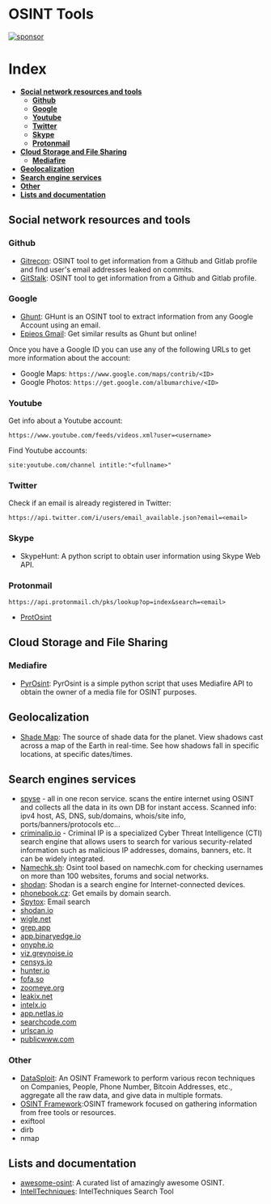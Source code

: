 # OSINT Tools
[![sponsor](https://img.shields.io/badge/-Become%20a%20sponsor%20❤-ff6964)](https://github.com/sponsors/mgp25)

# Index

- [**Social network resources and tools**](#social-network-resources-and-tools)
    - [**Github**](#github)
    - [**Google**](#google)
    - [**Youtube**](#youtube)
    - [**Twitter**](#twitter)
    - [**Skype**](#skype)
    - [**Protonmail**](#protonmail)
- [**Cloud Storage and File Sharing**](#cloud-storage-and-file-sharing)
    - [**Mediafire**](#mediafire)
- [**Geolocalization**](#geolocalization)
- [**Search engine services**](#search-engines-services)
- [**Other**](#other)
- [**Lists and documentation**](#lists-and-documentation)

## Social network resources and tools
### Github

- [Gitrecon](https://github.com/GONZOsint/gitrecon): OSINT tool to get information from a Github and Gitlab profile and find user's email addresses leaked on commits.
- [GitStalk](https://github.com/un1k0n/GitStalk): OSINT tool to get information from a Github and Gitlab profile.

### Google

- [Ghunt](https://github.com/mxrch/GHunt): GHunt is an OSINT tool to extract information from any Google Account using an email.
- [Epieos Gmail](https://tools.epieos.com/email.php): Get similar results as Ghunt but online! 

Once you have a Google ID you can use any of the following URLs to get more information about the account:

- Google Maps: `https://www.google.com/maps/contrib/<ID>`
- Google Photos: `https://get.google.com/albumarchive/<ID>`

### Youtube

Get info about a Youtube account:

`https://www.youtube.com/feeds/videos.xml?user=<username>`

Find Youtube accounts:

`site:youtube.com/channel intitle:"<fullname>"`

### Twitter

Check if an email is already registered in Twitter:

`https://api.twitter.com/i/users/email_available.json?email=<email>`

### Skype

- SkypeHunt: A python script to obtain user information using Skype Web API.

### Protonmail

`https://api.protonmail.ch/pks/lookup?op=index&search=<email>`

- [ProtOsint](https://github.com/pixelbubble/ProtOSINT)


## Cloud Storage and File Sharing

### Mediafire

- [PyrOsint](https://github.com/mgp25/PyrOsint): PyrOsint is a simple python script that uses Mediafire API to obtain the owner of a media file for OSINT purposes.

## Geolocalization

- [Shade Map](https://shademap.app/): The source of shade data for the planet. View shadows cast across a map of the Earth in real-time. See how shadows fall in specific locations, at specific dates/times.

## Search engines services

- [spyse](https://spyse.com/) - all in one recon service. scans the entire internet using OSINT and collects all the data in its own DB for instant access. Scanned info: ipv4 host, AS, DNS, sub/domains, whois/site info, ports/banners/protocols etc...
- [criminalip.io](https://www.criminalip.io/) - Criminal IP is a specialized Cyber Threat Intelligence (CTI) search engine that allows users to search for various security-related information such as malicious IP addresses, domains, banners, etc. It can be widely integrated.
- [Namechk.sh](https://github.com/HA71/Namechk): Osint tool based on namechk.com for checking usernames on more than 100 websites, forums and social networks.
- [shodan](https://shodan.io): Shodan is a search engine for Internet-connected devices.
- [phonebook.cz](https://phonebook.cz/): Get emails by domain search.
- [Spytox](https://www.spytox.com/email-search): Email search
- [shodan.io](https://shodan.io)
- [wigle.net](https://wigle.net)
- [grep.app](https://grep.app)
- [app.binaryedge.io](https://app.binaryedge.io)
- [onyphe.io](https://onyphe.io)
- [viz.greynoise.io](https://viz.greynoise.io)
- [censys.io](https://censys.io)
- [hunter.io](https://hunter.io)
- [fofa.so](https://fofa.so)
- [zoomeye.org](https://zoomeye.org)
- [leakix.net](https://leakix.net)
- [intelx.io](https://intelx.io)
- [app.netlas.io](https://app.netlas.io)
- [searchcode.com](https://searchcode.com)
- [urlscan.io](https://urlscan.io)
- [publicwww.com](https://publicwww.com)

### Other

- [DataSploit](https://github.com/DataSploit/datasploit): An OSINT Framework to perform various recon techniques on Companies, People, Phone Number, Bitcoin Addresses, etc., aggregate all the raw data, and give data in multiple formats.
- [OSINT Framework](https://github.com/lockfale/OSINT-Framework):OSINT framework focused on gathering information from free tools or resources.
- exiftool
- dirb
- nmap

## Lists and documentation
- [awesome-osint](https://github.com/jivoi/awesome-osint): A curated list of amazingly awesome OSINT.
- [IntellTechniques](https://inteltechniques.com/menu.html): IntelTechniques Search Tool
